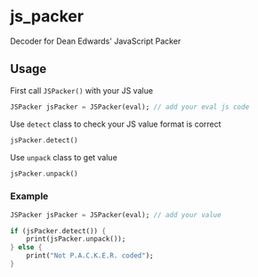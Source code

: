 # js_packer

Decoder for Dean Edwards' JavaScript Packer

## Usage

First call `JSPacker()` with your JS value

```dart
JSPacker jsPacker = JSPacker(eval); // add your eval js code
```

Use `detect` class to check your JS value format is correct

```dart
jsPacker.detect()
```

Use `unpack` class to get value

```dart
jsPacker.unpack()
```

### Example

```dart
JSPacker jsPacker = JSPacker(eval); // add your value

if (jsPacker.detect()) {
    print(jsPacker.unpack());
} else {
    print("Not P.A.C.K.E.R. coded");
}
```